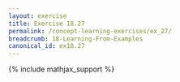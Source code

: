 ```yaml
---
layout: exercise
title: Exercise 18.27
permalink: /concept-learning-exercises/ex_27/
breadcrumb: 18-Learning-From-Examples
canonical_id: ex18.27
---
```


{% include mathjax_support %}
